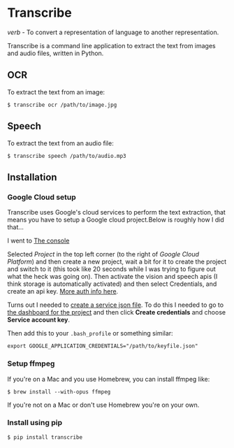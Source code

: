 # Transcribe

_verb_ - To convert a representation of language to another representation.

Transcribe is a command line application to extract the text from images and audio files, written in Python.

## OCR

To extract the text from an image:

    $ transcribe ocr /path/to/image.jpg


## Speech

To extract the text from an audio file:

    $ transcribe speech /path/to/audio.mp3


## Installation

### Google Cloud setup

Transcribe uses Google's cloud services to perform the text extraction, that means you have to setup a Google cloud project.Below is roughly how I did that...

I went to [The console](https://console.cloud.google.com)

Selected _Project_ in the top left corner (to the right of _Google Cloud Platform_) and then create a new project, wait a bit for it to create the project and switch to it (this took like 20 seconds while I was trying to figure out what the heck was going on). Then activate the vision and speech apis (I think storage is automatically activated) and then select Credentials, and create an api key. [More auth info here](https://cloud.google.com/vision/docs/common/auth).

Turns out I needed to [create a service json file](https://cloud.google.com/storage/docs/authentication#generating-a-private-key). To do this I needed to go to [the dashboard for the project](https://console.cloud.google.com/apis/credentials?project=vision-157908) and then click __Create credentials__ and choose __Service account key__.

Then add this to your `.bash_profile` or something similar:

```
export GOOGLE_APPLICATION_CREDENTIALS="/path/to/keyfile.json"
```

### Setup ffmpeg

If you're on a Mac and you use Homebrew, you can install ffmpeg like:

    $ brew install --with-opus ffmpeg

If you're not on a Mac or don't use Homebrew you're on your own.


### Install using pip

    $ pip install transcribe

